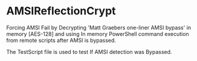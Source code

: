 # AMSIReflectionCrypt
Forcing AMSI Fail by Decrypting 'Matt Graebers one-liner AMSI bypass' in memory [AES-128]
and using In memory PowerShell command execution from remote scripts after AMSI is bypassed.

The TestScript file is used to test If AMSI detection was Bypassed.

